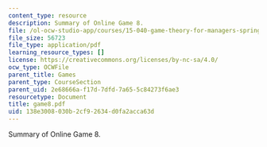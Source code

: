 ```yaml
---
content_type: resource
description: Summary of Online Game 8.
file: /ol-ocw-studio-app/courses/15-040-game-theory-for-managers-spring-2004/138e3008030b2cf92634d0fa2acca63d_game8.pdf
file_size: 56723
file_type: application/pdf
learning_resource_types: []
license: https://creativecommons.org/licenses/by-nc-sa/4.0/
ocw_type: OCWFile
parent_title: Games
parent_type: CourseSection
parent_uid: 2e68666a-f17d-7dfd-7a65-5c84273f6ae3
resourcetype: Document
title: game8.pdf
uid: 138e3008-030b-2cf9-2634-d0fa2acca63d
---
```

Summary of Online Game 8.